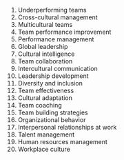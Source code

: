 1. Underperforming teams
2. Cross-cultural management
3. Multicultural teams
4. Team performance improvement
5. Performance management
6. Global leadership
7. Cultural intelligence
8. Team collaboration
9. Intercultural communication
10. Leadership development
11. Diversity and inclusion
12. Team effectiveness
13. Cultural adaptation
14. Team coaching
15. Team building strategies
16. Organizational behavior
17. Interpersonal relationships at work
18. Talent management
19. Human resources management
20. Workplace culture
